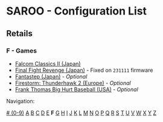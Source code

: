 # SAROO - Configuration List

## Retails

### F - Games

- [Falcom Classics II (Japan)](../../../Regions/Retails/Japan/T-31505G/README.md)
- [Final Fight Revenge (Japan)](../../../Regions/Retails/Japan/T-1248G/README.md) - Fixed on `231111` firmware
- [Fantastep (Japan)](../../../Regions/Retails/Japan/T-5710G/README.md) - _Optional_
- [Firestorm: Thunderhawk 2 (Europe)](../../../Regions/Retails/Europe/T-11501H00/README.md) - _Optional_
- [Frank Thomas Big Hurt Baseball (USA)](../../../Regions/Retails/USA/T-8138H/README.md) - _Optional_

Navigation:

[# (0-9)](./09.md) [A](./A.md) [B](./B.md) [C](./C.md) [D](./D.md) [E](./E.md) **F** [G](./G.md) [H](./H.md) [I](./I.md) [J](./J.md) [K](./K.md) [L](./L.md) [M](./M.md) [N](./N.md) [O](./O.md) [P](./P.md) [Q](./Q.md) [R](./R.md) [S](./S.md) [T](./T.md) [U](./U.md) [V](./V.md) [W](./W.md) [X](./X.md) [Y](./Y.md) [Z](./Z.md)
